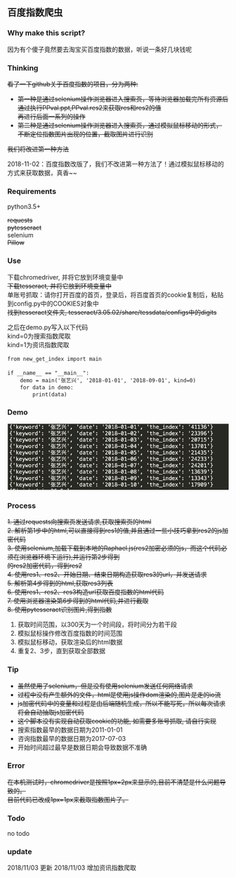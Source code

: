 ## 百度指数爬虫

### Why make this script?
因为有个傻子竟然要去淘宝买百度指数的数据，听说一条好几块钱呢

### Thinking
~~看了一下github关于百度指数的项目，分为两种:~~ 
- ~~第一种是通过selenium操作浏览器进入搜索页，等待浏览器加载完所有资源后~~  
~~通过执行PPval.ppt,PPval.res2来获取res和res2的值~~  
~~再进行后面一系列的操作~~
- ~~第二种是通过selenium操作浏览器进入搜索页，通过模拟鼠标移动的形式，~~  
~~不断定位指数图片出现的位置，截取图片进行识别~~
  
~~我们将改进第一种方法~~
  
2018-11-02：百度指数改版了，我们不改进第一种方法了！通过模拟鼠标移动的方式来获取数据，真香~~

### Requirements
python3.5+
  
~~requests~~  
~~pytesseract~~  
selenium  
~~Pillow~~  

### Use
下载chromedriver, 并将它放到环境变量中  
~~下载tesseract, 并将它放到环境变量中~~  
单账号抓取：请你打开百度的首页，登录后，将百度首页的cookie复制后，粘贴到config.py中的COOKIES对象中   
~~找到tesseract文件夹, tesseract/3.05.02/share/tessdata/configs中的digits~~  
 
  
之后在demo.py写入以下代码  
kind=0为搜索指数爬取  
kind=1为资讯指数爬取
```
from new_get_index import main

if __name__ == "__main__":
    demo = main('张艺兴', '2018-01-01', '2018-09-01', kind=0)
    for data in demo:
        print(data)
```

### Demo
![image](https://github.com/longxiaofei/markdown_img/blob/master/spider-baiduindex/bbb.png?raw=true)
  
### Process
~~1. 通过requests向搜索页发送请求,获取搜索页的html~~  
~~2. 解析第1步中的html,可以直接得到res1的值,并且通过一些小技巧拿到res2的js加密代码~~  
~~3. 使用selenium,加载下载到本地的Raphael.js(res2加密必须的js，而这个代码必须在浏览器环境下运行),并运行第2步得到~~  
~~的res2加密代码，得到res2~~  
~~4. 使用res1、res2、开始日期、结束日期构造获取res3的url，并发送请求~~  
~~5. 解析第4步得到的html,获取res3列表~~  
~~6. 使用res1、res2、res3构造url获取百度指数的html代码~~  
~~7. 使用浏览器渲染第6步得到的html代码,并进行截取~~  
~~8. 使用pytesseract识别图片,得到指数~~  
1. 获取时间范围，以300天为一个时间段，将时间分为若干段
2. 模拟鼠标操作修改百度指数的时间范围
3. 模拟鼠标移动，获取渲染后的html数据
4. 重复2、3步，直到获取全部数据
 
### Tip
- ~~虽然使用了selenium，但是没有使用selenium发送任何网络请求~~
- ~~过程中没有产生额外的文件，html是使用js操作dom渲染的,图片是走的io流~~
- ~~js加密代码中的变量和过程是由后端随机生成，所以不能写死，所以每次请求将会自动抽取js加密代码~~
- ~~这个脚本没有实现自动获取cookie的功能, 如需要多账号抓取, 请自行实现~~
- 搜索指数最早的数据日期为2011-01-01
- 咨询指数最早的数据日期为2017-07-03
- 开始时间超过最早是数据日期会导致数据不准确

### Error
~~在本机测试时，chromedriver是按照1px=2px来显示的,目前不清楚是什么问题导致的。~~  
~~目前代码已改成1px=1px来截取指数图片了。~~  

### Todo
no todo

### update
2018/11/03 更新
2018/11/03 增加资讯指数爬取

